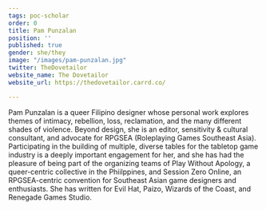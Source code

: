 ```yaml
---
tags: poc-scholar
order: 0
title: Pam Punzalan
position: ''
published: true
gender: she/they
image: "/images/pam-punzalan.jpg"
twitter: TheDovetailor
website_name: The Dovetailor
website_url: https://thedovetailor.carrd.co/

---
```

Pam Punzalan is a queer Filipino designer whose personal work explores themes of intimacy, rebellion, loss, reclamation, and the many different shades of violence. Beyond design, she is an editor, sensitivity & cultural consultant, and advocate for RPGSEA (Roleplaying Games Southeast Asia). Participating in the building of multiple, diverse tables for the tabletop game industry is a deeply important engagement for her, and she has had the pleasure of being part of the organizing teams of Play Without Apology, a queer-centric collective in the Phiilppines, and Session Zero Online, an RPGSEA-centric convention for Southeast Asian game designers and enthusiasts. She has written for Evil Hat, Paizo, Wizards of the Coast, and Renegade Games Studio.